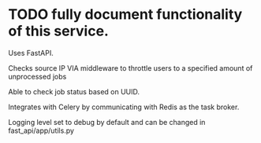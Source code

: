 # TODO fully document functionality of this service.

Uses FastAPI.

Checks source IP VIA middleware to throttle users to a specified amount of
unprocessed jobs

Able to check job status based on UUID.

Integrates with Celery by communicating with Redis as the task broker.

Logging level set to debug by default and can be changed in fast_api/app/utils.py


